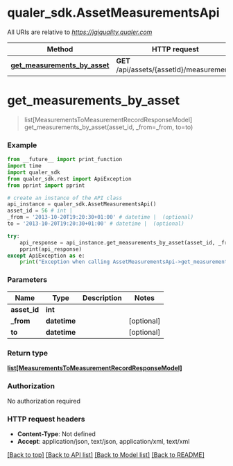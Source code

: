 # qualer_sdk.AssetMeasurementsApi

All URIs are relative to *https://jgiquality.qualer.com*

Method | HTTP request | Description
------------- | ------------- | -------------
[**get_measurements_by_asset**](AssetMeasurementsApi.md#get_measurements_by_asset) | **GET** /api/assets/{assetId}/measurements | 


# **get_measurements_by_asset**
> list[MeasurementsToMeasurementRecordResponseModel] get_measurements_by_asset(asset_id, _from=_from, to=to)



### Example
```python
from __future__ import print_function
import time
import qualer_sdk
from qualer_sdk.rest import ApiException
from pprint import pprint

# create an instance of the API class
api_instance = qualer_sdk.AssetMeasurementsApi()
asset_id = 56 # int | 
_from = '2013-10-20T19:20:30+01:00' # datetime |  (optional)
to = '2013-10-20T19:20:30+01:00' # datetime |  (optional)

try:
    api_response = api_instance.get_measurements_by_asset(asset_id, _from=_from, to=to)
    pprint(api_response)
except ApiException as e:
    print("Exception when calling AssetMeasurementsApi->get_measurements_by_asset: %s\n" % e)
```

### Parameters

Name | Type | Description  | Notes
------------- | ------------- | ------------- | -------------
 **asset_id** | **int**|  | 
 **_from** | **datetime**|  | [optional] 
 **to** | **datetime**|  | [optional] 

### Return type

[**list[MeasurementsToMeasurementRecordResponseModel]**](MeasurementsToMeasurementRecordResponseModel.md)

### Authorization

No authorization required

### HTTP request headers

 - **Content-Type**: Not defined
 - **Accept**: application/json, text/json, application/xml, text/xml

[[Back to top]](#) [[Back to API list]](../README.md#documentation-for-api-endpoints) [[Back to Model list]](../README.md#documentation-for-models) [[Back to README]](../README.md)

